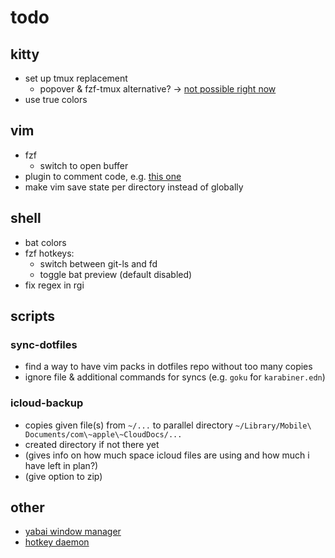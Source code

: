 # todo

## kitty

- set up tmux replacement
  - popover & fzf-tmux alternative? -> [not possible right
    now](https://github.com/kovidgoyal/kitty/discussions/4018)
- use true colors

## vim

- fzf
  - switch to open buffer
- plugin to comment code, e.g. [this
  one](https://github.com/tomtom/tcomment_vim)
- make vim save state per directory instead of globally

## shell

- bat colors
- fzf hotkeys:
  - switch between git-ls and fd
  - toggle bat preview (default disabled)
- fix regex in rgi

## scripts

### sync-dotfiles

- find a way to have vim packs in dotfiles repo without too many copies
- ignore file & additional commands for syncs (e.g. `goku` for `karabiner.edn`)

### icloud-backup

- copies given file(s) from `~/...` to parallel directory `~/Library/Mobile\
  Documents/com\~apple\~CloudDocs/...`
- created directory if not there yet
- (gives info on how much space icloud files are using and how much i have left
  in plan?)
- (give option to zip)

## other

- [yabai window manager](https://github.com/koekeishiya/yabai)
- [hotkey daemon](https://github.com/koekeishiya/skhd)
